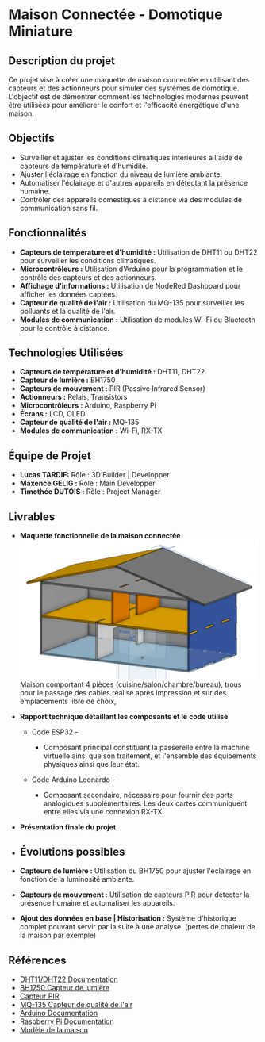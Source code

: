 
# Maison Connectée - Domotique Miniature

## Description du projet
Ce projet vise à créer une maquette de maison connectée en utilisant des capteurs et des actionneurs pour simuler des systèmes de domotique. L'objectif est de démontrer comment les technologies modernes peuvent être utilisées pour améliorer le confort et l'efficacité énergétique d'une maison.

## Objectifs
- Surveiller et ajuster les conditions climatiques intérieures à l'aide de capteurs de température et d'humidité.
- Ajuster l'éclairage en fonction du niveau de lumière ambiante.
- Automatiser l'éclairage et d'autres appareils en détectant la présence humaine.
- Contrôler des appareils domestiques à distance via des modules de communication sans fil.

## Fonctionnalités
- **Capteurs de température et d'humidité :** Utilisation de DHT11 ou DHT22 pour surveiller les conditions climatiques.
- **Microcontrôleurs :** Utilisation d'Arduino pour la programmation et le contrôle des capteurs et des actionneurs.
- **Affichage d'informations :** Utilisation de NodeRed Dashboard pour afficher les données captées.
- **Capteur de qualité de l'air :** Utilisation du MQ-135 pour surveiller les polluants et la qualité de l'air.
- **Modules de communication :** Utilisation de modules Wi-Fi ou Bluetooth pour le contrôle à distance.

## Technologies Utilisées
- **Capteurs de température et d'humidité :** DHT11, DHT22
- **Capteur de lumière :** BH1750
- **Capteurs de mouvement :** PIR (Passive Infrared Sensor)
- **Actionneurs :** Relais, Transistors
- **Microcontrôleurs :** Arduino, Raspberry Pi
- **Écrans :** LCD, OLED
- **Capteur de qualité de l'air :** MQ-135
- **Modules de communication :** Wi-Fi, RX-TX

## Équipe de Projet
- **Lucas TARDIF:** Rôle : 3D Builder | Developper
- **Maxence GELIG :** Rôle : Main Developper
- **Timothée DUTOIS :** Rôle : Project Manager

## Livrables
- **Maquette fonctionnelle de la maison connectée**
   <img alt="image" src="project/model.png">
   Maison comportant 4 pièces (cuisine/salon/chambre/bureau), trous pour le passage des cables réalisé après impression et sur des emplacements libre de choix, 
- **Rapport technique détaillant les composants et le code utilisé**
  - Code ESP32 -
       - Composant principal constituant la passerelle entre la machine virtuelle ainsi que son traitement, et l'ensemble des équipements physiques ainsi que leur état.
    
  - Code Arduino Leonardo -
      - Composant secondaire, nécessaire pour fournir des ports analogiques supplémentaires. Les deux cartes communiquent entre elles via une connexion RX-TX.
   
- **Présentation finale du projet**

- ## Évolutions possibles
- **Capteurs de lumière :** Utilisation du BH1750 pour ajuster l'éclairage en fonction de la luminosité ambiante.
- **Capteurs de mouvement :** Utilisation de capteurs PIR pour détecter la présence humaine et automatiser les appareils.
- **Ajout des données en base | Historisation :** Système d'historique complet pouvant servir par la suite à une analyse. (pertes de chaleur de la maison par exemple)

## Références
- [DHT11/DHT22 Documentation](https://www.adafruit.com/product/386)
- [BH1750 Capteur de lumière](https://www.sparkfun.com/products/retired/12055)
- [Capteur PIR](https://www.adafruit.com/product/189)
- [MQ-135 Capteur de qualité de l'air](https://www.adafruit.com/product/3199)
- [Arduino Documentation](https://www.arduino.cc/en/Guide)
- [Raspberry Pi Documentation](https://www.raspberrypi.org/documentation/)
- [Modèle de la maison](https://cad.onshape.com/documents/de840b971062f1b6a3d2750f/w/ea7fc6207572d0be96b95fa8/e/23b2df6f54c7adfef7c06e8f)

